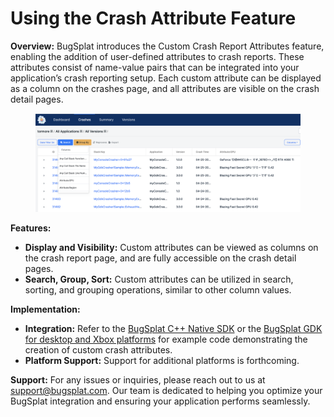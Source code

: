 # Using the Crash Attribute Feature

**Overview:** BugSplat introduces the Custom Crash Report Attributes feature, enabling the addition of user-defined attributes to crash reports. These attributes consist of name-value pairs that can be integrated into your application’s crash reporting setup. Each custom attribute can be displayed as a column on the crashes page, and all attributes are visible on the crash detail pages.

<figure><img src="../../.gitbook/assets/image (1) (1) (1) (1) (1) (1).png" alt=""><figcaption></figcaption></figure>

**Features:**

* **Display and Visibility:** Custom attributes can be viewed as columns on the crash report page, and are fully accessible on the crash detail pages.
* **Search, Group, Sort:** Custom attributes can be utilized in search, sorting, and grouping operations, similar to other column values.

**Implementation:**

* **Integration:** Refer to the [BugSplat C++ Native SDK](../../introduction/getting-started/integrations/desktop/cplusplus/) or the [BugSplat GDK for desktop and Xbox platforms](../../introduction/getting-started/integrations/game-development/xbox.md) for example code demonstrating the creation of custom crash attributes.
* **Platform Support:** Support for additional platforms is forthcoming.

**Support:** For any issues or inquiries, please reach out to us at support@bugsplat.com. Our team is dedicated to helping you optimize your BugSplat integration and ensuring your application performs seamlessly.
